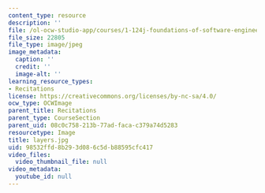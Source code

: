 ```yaml
---
content_type: resource
description: ''
file: /ol-ocw-studio-app/courses/1-124j-foundations-of-software-engineering-fall-2000/98532ffd8b293d086c5db88595cfc417_layers.jpg
file_size: 22805
file_type: image/jpeg
image_metadata:
  caption: ''
  credit: ''
  image-alt: ''
learning_resource_types:
- Recitations
license: https://creativecommons.org/licenses/by-nc-sa/4.0/
ocw_type: OCWImage
parent_title: Recitations
parent_type: CourseSection
parent_uid: 08c0c758-213b-77ad-faca-c379a74d5283
resourcetype: Image
title: layers.jpg
uid: 98532ffd-8b29-3d08-6c5d-b88595cfc417
video_files:
  video_thumbnail_file: null
video_metadata:
  youtube_id: null
---
```

